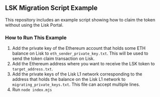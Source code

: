 ## LSK Migration Script Example

This repository includes an example script showing how to claim the token without using the Lisk Portal.

### How to Run This Example

1. Add the private key of the Ethereum account that holds some ETH balance on Lisk to `eth_sender_private_key.txt`. This will be used to send the token claim transaction on Lisk.
2. Add the Ethereum address where you want to receive the LSK token to `target_address.txt`.
3. Add the private keys of the Lisk L1 network corresponding to the address that holds the balance on the Lisk L1 network to `migrating_private_keys.txt`. This file can accept multiple lines.
4. Run `node index.mjs`
